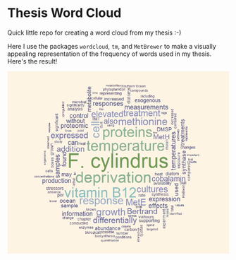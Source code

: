 # Thesis Word Cloud
Quick little repo for creating a word cloud from my thesis :-)

Here I use the packages `wordcloud`, `tm`, and `MetBrewer` to make a visually appealing representation of the frequency of words used in my thesis. Here's the result!


![Word Cloud](thesis_wordcloud2.png)
